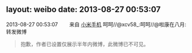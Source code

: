 layout: weibo
date: 2013-08-27 00:53:07
---
2013-08-27 00:53:07  &nbsp;&nbsp;&nbsp;&nbsp;&nbsp;&nbsp; 来自 <a href="http://app.weibo.com/t/feed/22zMnn" rel="nofollow">小米手机</a>
呵呵//@xcv58_:呵呵//@啦康在八月:转发微博
>  抱歉，作者已设置仅展示半年内微博，此微博已不可见。 ​​​
